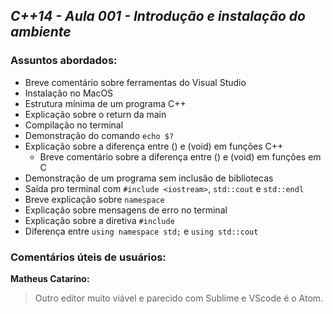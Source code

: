## *C++14 - Aula 001 - Introdução e instalação do ambiente*

### Assuntos abordados:

- Breve comentário sobre ferramentas do Visual Studio
- Instalação no MacOS
- Estrutura mínima de um programa C++
- Explicação sobre o return da main
- Compilação no terminal
- Demonstração do comando `echo $?`
- Explicação sobre a diferença entre () e (void) em funções C++
  - Breve comentário sobre a diferença entre () e (void) em funções em C
- Demonstração de um programa sem inclusão de bibliotecas
- Saída pro terminal com `#include <iostream>`, `std::cout` e `std::endl`
- Breve explicação sobre `namespace`
- Explicação sobre mensagens de erro no terminal
- Explicação sobre a diretiva `#include`
- Diferença entre `using namespace std;` e `using std::cout`

### Comentários úteis de usuários:

**Matheus Catarino:**
>Outro editor muito viável e parecido com Sublime e VScode é o Atom.﻿

